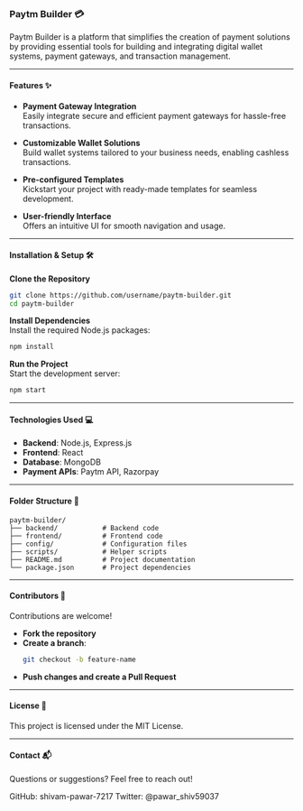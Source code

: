 ### Paytm Builder 💳  
Paytm Builder is a platform that simplifies the creation of payment solutions by providing essential tools for building and integrating digital wallet systems, payment gateways, and transaction management.

---

#### Features ✨  
- **Payment Gateway Integration**  
  Easily integrate secure and efficient payment gateways for hassle-free transactions.  

- **Customizable Wallet Solutions**  
  Build wallet systems tailored to your business needs, enabling cashless transactions.  

- **Pre-configured Templates**  
  Kickstart your project with ready-made templates for seamless development.  

- **User-friendly Interface**  
  Offers an intuitive UI for smooth navigation and usage.  

---

#### Installation & Setup 🛠️  
**Clone the Repository**  
```bash  
git clone https://github.com/username/paytm-builder.git  
cd paytm-builder  
```  

**Install Dependencies**  
Install the required Node.js packages:  
```bash  
npm install  
```  

**Run the Project**  
Start the development server:  
```bash  
npm start  
```  

---

#### Technologies Used 💻  
- **Backend**: Node.js, Express.js  
- **Frontend**: React  
- **Database**: MongoDB  
- **Payment APIs**: Paytm API, Razorpay  

---

#### Folder Structure 📂  
```
paytm-builder/  
├── backend/           # Backend code  
├── frontend/          # Frontend code  
├── config/            # Configuration files  
├── scripts/           # Helper scripts  
├── README.md          # Project documentation  
└── package.json       # Project dependencies  
```  

---

#### Contributors 🤝  
Contributions are welcome!  

- **Fork the repository**  
- **Create a branch**:  
  ```bash  
  git checkout -b feature-name  
  ```  
- **Push changes and create a Pull Request**  

---

#### License 📜  
This project is licensed under the MIT License.  

---

#### Contact 📬  
Questions or suggestions? Feel free to reach out!  

GitHub: shivam-pawar-7217 
Twitter: @pawar_shiv59037
